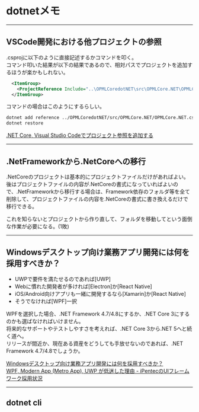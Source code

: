 # dotnetメモ

---

## VSCode開発における他プロジェクトの参照

.csprojに以下のように直接記述するかコマンドを叩く。  
コマンド叩いた結果が以下の結果であるので、相対パスでプロジェクトを追加するほうが楽かもしれない。  

``` xml
  <ItemGroup>
    <ProjectReference Include="..\OPMLCoredotNET\src\OPMLCore.NET\OPMLCore.NET.csproj" />
  </ItemGroup>
```

コマンドの場合はこのようにするらしい。  

``` txt
dotnet add reference ../OPMLCoredotNET/src/OPMLCore.NET/OPMLCore.NET.csproj
dotnet restore
```

[.NET Core, Visual Studio Codeでプロジェクト参照を追加する](https://www.aruse.net/entry/2018/09/09/203402)  

---

## .NetFrameworkから.NetCoreへの移行

.NetCoreのプロジェクトは基本的にプロジェクトファイルだけがあればよい。  
後はプロジェクトファイルの内容が.NetCoreの書式になっていればよいので、.NetFrameworkから移行する場合は、Framework依存のフォルダ等を全て削除して、プロジェクトファイルの内容を.NetCoreの書式に書き換えるだけで移行できる。  

これを知らないとプロジェクトから作り直して、フォルダを移動してという面倒な作業が必要になる。(1敗)  

---

## Windowsデスクトップ向け業務アプリ開発には何を採用すべきか？

- UWPで要件を満たせるのであれば[UWP]  
- Webに慣れた開発者が多ければ[Electron]か[React Native]  
- iOS/Android向けアプリも一緒に開発するなら[Xamarin]か[React Native]  
- そうでなければ[WPF]一択  

WPFを選択した場合、.NET Framework 4.7/4.8にするか、.NET Core 3にするのかも選ばなければいけません。  
将来的なサポートやテストしやすさを考えれば、.NET Core 3から.NET 5へと続く道へ。  
リリースが間近か、現在ある資産をどうしても手放せないのであれば、.NET Framework 4.7/4.8でしょうか。  

[Windowsデスクトップ向け業務アプリ開発には何を採用すべきか？](https://qiita.com/sengoku/items/fb4948e0d2746e3cc26f)  
[WPF, Modern App (Metro App), UWP が低迷した理由 - iPentecのUIフレームワーク採用状況](https://www.ipentec.com/document/windows-development-new-ui-platforms-have-slumped)  

---

## dotnet cli
